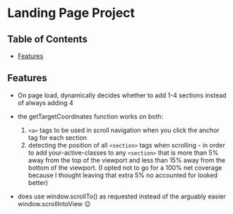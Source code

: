# Landing Page Project

## Table of Contents

* [Features](#features)

## Features

* On page load, dynamically decides whether to add 1-4 sections instead of always adding 4

* the getTargetCoordinates function works on both: 
    1) `<a>` tags to be used in scroll navigation when you click the anchor tag for each section
    2) detecting the position of all `<section>` tags when scrolling - in order to add your-active-classes to any `<section>` that is more than 5% away from the top of the viewport and less than 15% away from the bottom of the viewport. (I opted not to go for a 100% net coverage because I thought leaving that extra 5% no accounted for looked better)

* does use window.scrollTo() as requested instead of the arguably easier window.scrollIntoView :wink:


